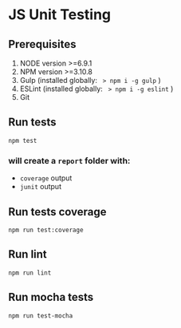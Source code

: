 # JS Unit Testing

## Prerequisites
1. NODE version >=6.9.1
2. NPM version >=3.10.8
3. Gulp (installed globally: ` > npm i -g gulp` )
4. ESLint (installed globally: ` > npm i -g eslint` )
5. Git

## Run tests
```
npm test
```
### will create a `report` folder with:
* `coverage` output
* `junit` output

## Run tests coverage
```
npm run test:coverage
```

## Run lint
```
npm run lint
```

## Run mocha tests
```
npm run test-mocha
```
